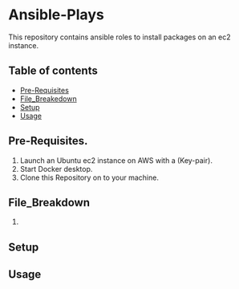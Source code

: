 # Ansible-Plays

This repository contains ansible roles to install packages on an ec2 instance.

## Table of contents
- [Pre-Requisites](#Pre-Requisites)
- [File_Breakedown](#File_Breakdown)
- [Setup](#Setup)
- [Usage](#Usage)


## Pre-Requisites.

1. Launch an Ubuntu ec2 instance on AWS with a (Key-pair).
2. Start Docker desktop.
3. Clone this Repository on to your machine.

## File_Breakdown

1.

## Setup


## Usage




